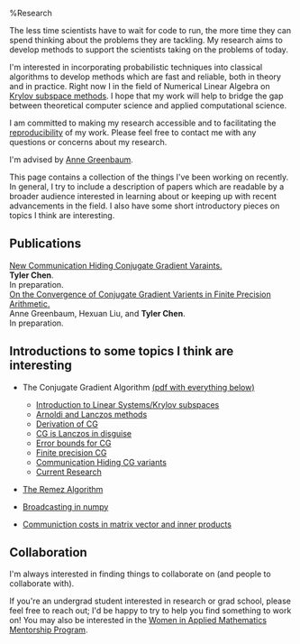 %Research

The less time scientists have to wait for code to run, the more time they can spend thinking about the problems they are tackling.
My research aims to develop methods to support the scientists taking on the problems of today.

I'm interested in incorporating probabilistic techniques into classical algorithms to develop methods which are fast and reliable, both in theory and in practice.
Right now I in the field of Numerical Linear Algebra on [Krylov subspace methods](./krylov).
I hope that my work will help to bridge the gap between theoretical computer science and applied computational science.

I am committed to making my research accessible and to facilitating the [reproducibility](../thoughts/reproducibility.html) of my work.
Please feel free to contact me with any questions or concerns about my research.

I'm advised by [Anne Greenbaum](http://faculty.washington.edu/greenbau/).
    
This page contains a collection of the things I've been working on recently.
In general, I try to include a description of papers which are readable by a broader audience interested in learning about or keeping up with recent advancements in the field.
I also have some short introductory pieces on topics I think are interesting.

    
## Publications

<!-- Here is my [Google Scholar profile] and [ORCID: 0000-0002-1187-1026](https://orcid.org/0000-0002-1187-1026). -->


<div class="paper">
<div class="title"><a href="./publications/chen_19.html">New Communication Hiding Conjugate Gradient Varaints.</a></div>
<div class="authors"><strong>Tyler Chen</strong>.</div>
<div class="details">In preparation.</div>
</div>

<div class="paper">
<div class="title"><a href="./publications/greenbaum_liu_chen_19.html">On the Convergence of Conjugate Gradient Varients in Finite Precision Arithmetic.</a></div>
<div class="authors">Anne Greenbaum, Hexuan Liu, and <strong>Tyler Chen</strong>.</div>
<div class="details">In preparation.</div>
</div>


## Introductions to some topics I think are interesting

- The Conjugate Gradient Algorithm [(pdf with everything below)](./cg.pdf)
    - [Introduction to Linear Systems/Krylov subspaces](./cg) 
    - [Arnoldi and Lanczos methods](./cg/arnoldi_lanczos.html)
    - [Derivation of CG](./cg/cg_derivation.html)
    - [CG is Lanczos in disguise](./cg/cg_lanczos.html)
    - [Error bounds for CG](./cg/cg_error.html)
    - [Finite precision CG](./cg/finite_precision_cg.html)
    - [Communication Hiding CG variants](./cg/communication_hiding_variants.html)
    - [Current Research](./cg/current_research.html)

- [The Remez Algorithm](./cg/remez.html)
- [Broadcasting in numpy](./inprog.html)
- [Communiction costs in matrix vector and inner products](./inprog.html)
  
## Collaboration

I'm always interested in finding things to collaborate on (and people to collaborate with).

If you're an undergrad student interested in research or grad school, please feel free to reach out; I'd be happy to try to help you find something to work on! You may also be interested in the [Women in Applied Mathematics Mentorship Program](https://amath.washington.edu/women-applied-mathematics-mentorship-program).


